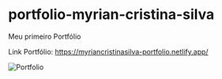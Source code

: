 # portfolio-myrian-cristina-silva
Meu primeiro Portfólio

Link Portfólio: https://myriancristinasilva-portfolio.netlify.app/



![Portfolio](https://user-images.githubusercontent.com/73667019/167009425-8a38e759-7fb2-45ed-96bd-c87284d18c9c.png)
